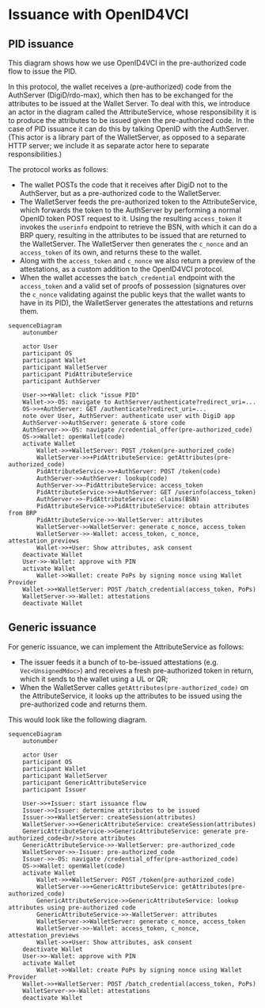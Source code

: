 # Issuance with OpenID4VCI

## PID issuance

This diagram shows how we use OpenID4VCI in the pre-authorized code flow to issue the PID.

In this protocol, the wallet receives a (pre-authorized) code from the AuthServer (DigiD/rdo-max), which then has to be exchanged for the attributes to be issued at the Wallet Server. To deal with this, we introduce an actor in the diagram called the AttributeService, whose responsibility it is to produce the attributes to be issued given the pre-authorized code. In the case of PID issuance it can do this by talking OpenID with the AuthServer. (This actor is a library part of the WalletServer, as opposed to a separate HTTP server; we include it as separate actor here to separate responsibilities.)

The protocol works as follows:

- The wallet POSTs the code that it receives after DigiD not to the AuthServer, but as a pre-authorized code to the WalletServer.
- The WalletServer feeds the pre-authorized token to the AttributeService, which forwards the token to the AuthServer by performing a normal OpenID token POST request to it. Using the resulting `access_token` it invokes the `userinfo` endpoint to retrieve the BSN, with which it can do a BRP query, resulting in the attributes to be issued that are returned to the WalletServer. The WalletServer then generates the `c_nonce` and an `access_token` of its own, and returns these to the wallet.
- Along with the `access_token` and `c_nonce` we also return a preview of the attestations, as a custom addition to the OpenID4VCI protocol.
- When the wallet accesses the `batch_credential` endpoint with the `access_token` and a valid set of proofs of possession (signatures over the `c_nonce` validating against the public keys that the wallet wants to have in its PID), the WalletServer generates the attestations and returns them.

```mermaid
sequenceDiagram
    autonumber

    actor User
    participant OS
    participant Wallet
    participant WalletServer
    participant PidAttributeService
    participant AuthServer

    User->>+Wallet: click "issue PID"
    Wallet->>-OS: navigate to AuthServer/authenticate?redirect_uri=...
    OS->>+AuthServer: GET /authenticate?redirect_uri=...
    note over User, AuthServer: authenticate user with DigiD app
    AuthServer->>AuthServer: generate & store code
    AuthServer->>-OS: navigate /credential_offer(pre-authorized_code)
    OS->>Wallet: openWallet(code)
    activate Wallet
        Wallet->>+WalletServer: POST /token(pre-authorized_code)
        WalletServer->>+PidAttributeService: getAttributes(pre-authorized_code)
        PidAttributeService->>+AuthServer: POST /token(code)
        AuthServer->>AuthServer: lookup(code)
        AuthServer->>-PidAttributeService: access_token
        PidAttributeService->>+AuthServer: GET /userinfo(access_token)
        AuthServer->>-PidAttributeService: claims(BSN)
        PidAttributeService->>PidAttributeService: obtain attributes from BRP
        PidAttributeService->>-WalletServer: attributes
        WalletServer->>WalletServer: generate c_nonce, access_token
        WalletServer->>-Wallet: access_token, c_nonce, attestation_previews
        Wallet->>+User: Show attributes, ask consent
    deactivate Wallet
    User->>-Wallet: approve with PIN
    activate Wallet
        Wallet->>Wallet: create PoPs by signing nonce using Wallet Provider
    Wallet->>+WalletServer: POST /batch_credential(access_token, PoPs)
    WalletServer->>-Wallet: attestations
    deactivate Wallet
```

## Generic issuance

For generic issuance, we can implement the AttributeService as follows:
  * The issuer feeds it a bunch of to-be-issued attestations (e.g. `Vec<UnsignedMdoc>`) and receives a fresh pre-authorized token in return, which it sends to the wallet using a UL or QR;
  * When the WalletServer calles `getAttributes(pre-authorized_code)` on the AttributeService, it looks up the attributes to be issued using the pre-authorized code and returns them.

This would look like the following diagram.

```mermaid
sequenceDiagram
    autonumber

    actor User
    participant OS
    participant Wallet
    participant WalletServer
    participant GenericAttributeService
    participant Issuer

    User->>+Issuer: start issuance flow
    Issuer->>Issuer: determine attributes to be issued
    Issuer->>+WalletServer: createSession(attributes)
    WalletServer->>+GenericAttributeService: createSession(attributes)
    GenericAttributeService->>GenericAttributeService: generate pre-authorized_code<br/>store attributes
    GenericAttributeService->>-WalletServer: pre-authorized_code
    WalletServer->>-Issuer: pre-authorized_code
    Issuer->>-OS: navigate /credential_offer(pre-authorized_code)
    OS->>Wallet: openWallet(code)
    activate Wallet
        Wallet->>+WalletServer: POST /token(pre-authorized_code)
        WalletServer->>+GenericAttributeService: getAttributes(pre-authorized_code)
        GenericAttributeService->>GenericAttributeService: lookup attributes using pre-authorized code
        GenericAttributeService->>-WalletServer: attributes
        WalletServer->>WalletServer: generate c_nonce, access_token
        WalletServer->>-Wallet: access_token, c_nonce, attestation_previews
        Wallet->>+User: Show attributes, ask consent
    deactivate Wallet
    User->>-Wallet: approve with PIN
    activate Wallet
        Wallet->>Wallet: create PoPs by signing nonce using Wallet Provider
    Wallet->>+WalletServer: POST /batch_credential(access_token, PoPs)
    WalletServer->>-Wallet: attestations
    deactivate Wallet
```
